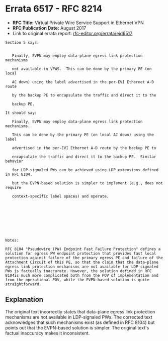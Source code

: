 # Errata 6517 - RFC 8214

- **RFC Title:** Virtual Private Wire Service Support in Ethernet VPN
- **RFC Publication Date:** August 2017
- Link to original errata report: [rfc-editor.org/errata/eid6517](https://www.rfc-editor.org/errata/eid6517)

```
Section 5 says:


   Finally, EVPN may employ data-plane egress link protection mechanisms
   not available in VPWS.  This can be done by the primary PE (on local
   AC down) using the label advertised in the per-EVI Ethernet A-D route
   by the backup PE to encapsulate the traffic and direct it to the
   backup PE.

It should say:

   Finally, EVPN may employ data-plane egress link protection mechanisms.
   This can be done by the primary PE (on local AC down) using the label 
   advertised in the per-EVI Ethernet A-D route by the backup PE to
   encapsulate the traffic and direct it to the backup PE.  Similar behavior
   for LDP-signaled PWs can be achieved using LDP extensions defined in RFC 8104, 
   but the EVPN-based solution is simpler to implement (e.g., does not require 
   context-specific label spaces) and operate.





Notes:

RFC 8104 "Pseudowire (PW) Endpoint Fast Failure Protection" defines a solution for egress PW endpoint protection that provides fast local protection against failure of the primary egress PE and failure of the Attachment Circuit of this PE, so that the claim that the data-plane egress link protection mechanisms are not available for LDP-signaled PWs is factually inaccurate. However, the solution defined in RFC 8104is much more complicated both from the POV of implementation and from the operational POV, while the EVPN-based solution is quite straightforward.
```

## Explanation

The original text incorrectly states that data-plane egress link protection mechanisms are not available in LDP-signaled PWs.  The corrected text acknowledges that such mechanisms exist (as defined in RFC 8104) but points out that the EVPN-based solution is simpler.  The original text's factual inaccuracy makes it inconsistent.
